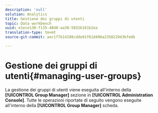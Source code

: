 ```yaml
---
description: 'null'
solution: Analytics
title: Gestione dei gruppi di utenti
topic: Data workbench
uuid: e1ece130-f135-48d8-aa30-5032b161b2ea
translation-type: tm+mt
source-git-commit: aec1f7b14198cdde91f61d490a235022943bfedb

---
```



# Gestione dei gruppi di utenti{#managing-user-groups}

La gestione dei gruppi di utenti viene eseguita all&#39;interno della **[!UICONTROL Group Manager]** sezione in **[!UICONTROL Administration Console]**. Tutte le operazioni riportate di seguito vengono eseguite all&#39;interno della **[!UICONTROL Group Manager]** scheda.
